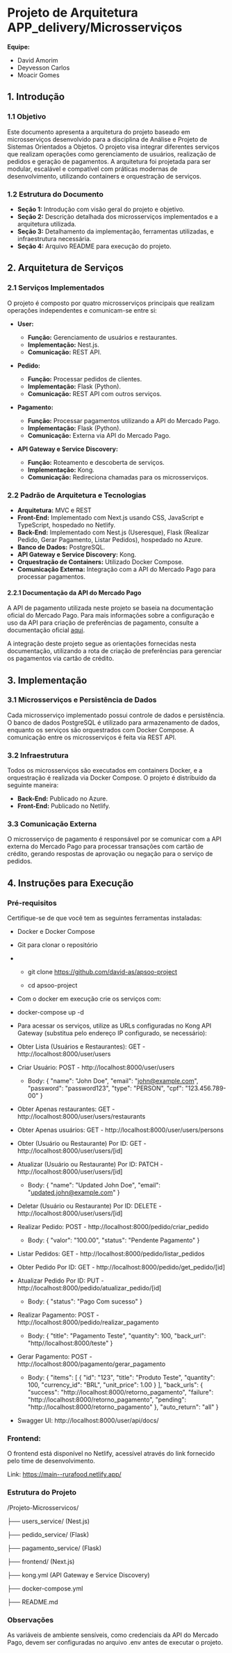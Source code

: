 # Projeto de Arquitetura APP_delivery/Microsserviços

**Equipe:**  
- David Amorim
- Deyvesson Carlos
- Moacir Gomes    

## 1. Introdução

### 1.1 Objetivo
Este documento apresenta a arquitetura do projeto baseado em microsserviços desenvolvido para a disciplina de Análise e Projeto de Sistemas Orientados a Objetos. O projeto visa integrar diferentes serviços que realizam operações como gerenciamento de usuários, realização de pedidos e geração de pagamentos. A arquitetura foi projetada para ser modular, escalável e compatível com práticas modernas de desenvolvimento, utilizando containers e orquestração de serviços.

### 1.2 Estrutura do Documento
- **Seção 1:** Introdução com visão geral do projeto e objetivo.
- **Seção 2:** Descrição detalhada dos microsserviços implementados e a arquitetura utilizada.
- **Seção 3:** Detalhamento da implementação, ferramentas utilizadas, e infraestrutura necessária.
- **Seção 4:** Arquivo README para execução do projeto.

## 2. Arquitetura de Serviços

### 2.1 Serviços Implementados
O projeto é composto por quatro microsserviços principais que realizam operações independentes e comunicam-se entre si:

- **User:**
  - **Função:** Gerenciamento de usuários e restaurantes.
  - **Implementação:** Nest.js.
  - **Comunicação:** REST API.
  
- **Pedido:**
  - **Função:** Processar pedidos de clientes.
  - **Implementação:** Flask (Python).
  - **Comunicação:** REST API com outros serviços.
  
- **Pagamento:**
  - **Função:** Processar pagamentos utilizando a API do Mercado Pago.
  - **Implementação:** Flask (Python).
  - **Comunicação:** Externa via API do Mercado Pago.
  
- **API Gateway e Service Discovery:**
  - **Função:** Roteamento e descoberta de serviços.
  - **Implementação:** Kong.
  - **Comunicação:** Redireciona chamadas para os microsserviços.

### 2.2 Padrão de Arquitetura e Tecnologias
- **Arquitetura:** MVC e REST
- **Front-End:** Implementado com Next.js usando CSS, JavaScript e TypeScript, hospedado no Netlify.
- **Back-End:** Implementado com Nest.js (Useresque), Flask (Realizar Pedido, Gerar Pagamento, Listar Pedidos), hospedado no Azure.
- **Banco de Dados:** PostgreSQL.
- **API Gateway e Service Discovery:** Kong.
- **Orquestração de Containers:** Utilizado Docker Compose.
- **Comunicação Externa:** Integração com a API do Mercado Pago para processar pagamentos.

#### 2.2.1 Documentação da API do Mercado Pago
A API de pagamento utilizada neste projeto se baseia na documentação oficial do Mercado Pago. Para mais informações sobre a configuração e uso da API para criação de preferências de pagamento, consulte a documentação oficial [aqui](https://www.mercadopago.com.br/developers/pt/reference/preferences/_checkout_preferences/post).

A integração deste projeto segue as orientações fornecidas nesta documentação, utilizando a rota de criação de preferências para gerenciar os pagamentos via cartão de crédito.

## 3. Implementação

### 3.1 Microsserviços e Persistência de Dados
Cada microsserviço implementado possui controle de dados e persistência. O banco de dados PostgreSQL é utilizado para armazenamento de dados, enquanto os serviços são orquestrados com Docker Compose. A comunicação entre os microsserviços é feita via REST API.

### 3.2 Infraestrutura
Todos os microsserviços são executados em containers Docker, e a orquestração é realizada via Docker Compose. O projeto é distribuído da seguinte maneira:

- **Back-End:** Publicado no Azure.
- **Front-End:** Publicado no Netlify.

### 3.3 Comunicação Externa
O microsserviço de pagamento é responsável por se comunicar com a API externa do Mercado Pago para processar transações com cartão de crédito, gerando respostas de aprovação ou negação para o serviço de pedidos.

## 4. Instruções para Execução

### Pré-requisitos
Certifique-se de que você tem as seguintes ferramentas instaladas:
- Docker e Docker Compose
- Git para clonar o repositório
- 
   - git clone https://github.com/david-as/apsoo-project

  -  cd apsoo-project

- Com o docker em execução crie os serviços com:

- docker-compose up -d

- Para acessar os serviços, utilize as URLs configuradas no Kong API Gateway (substitua <localhost> pelo endereço IP configurado, se necessário):

- Obter Lista (Usuários e Restaurantes): GET - http://localhost:8000/user/users
- Criar Usuário: POST - http://localhost:8000/user/users
  - Body: {
    "name": "John Doe",
    "email": "john@example.com",
    "password": "password123",
    "type": "PERSON",
    "cpf": "123.456.789-00"
  }
- Obter Apenas restaurantes: GET - http://localhost:8000/user/users/restaurants
- Obter Apenas usuários: GET - http://localhost:8000/user/users/persons
- Obter (Usuário ou Restaurante) Por ID: GET - http://localhost:8000/user/users/[id]
- Atualizar (Usuário ou Restaurante) Por ID: PATCH - http://localhost:8000/user/users/[id]
  - Body: {
    "name": "Updated John Doe",
    "email": "updated.john@example.com"
  }
- Deletar (Usuário ou Restaurante) Por ID: DELETE - http://localhost:8000/user/users/[id]
- Realizar Pedido: POST - http://localhost:8000/pedido/criar_pedido
  - Body: {
    "valor": "100.00",
    "status": "Pendente Pagamento"
  }
- Listar Pedidos: GET - http://localhost:8000/pedido/listar_pedidos
- Obter Pedido Por ID: GET - http://localhost:8000/pedido/get_pedido/[id]
- Atualizar Pedido Por ID: PUT - http://localhost:8000/pedido/atualizar_pedido/[id]
  - Body: {
    "status": "Pago Com sucesso"
  }
- Realizar Pagamento: POST - http://localhost:8000/pedido/realizar_pagamento
  - Body: {
    "title": "Pagamento Teste",
    "quantity": 100,
    "back_url": "http//localhost:8000/teste"
  }
- Gerar Pagamento: POST - http://localhost:8000/pagamento/gerar_pagamento
  - Body: {
    "items": [
        {
            "id": "123",
            "title": "Produto Teste",
            "quantity": 100,
            "currency_id": "BRL",
            "unit_price": 1.00
        }
    ],
    "back_urls": {
        "success": "http://localhost:8000/retorno_pagamento",
        "failure": "http://localhost:8000/retorno_pagamento",
        "pending": "http://localhost:8000/retorno_pagamento"
    },
    "auto_return": "all"
}
- Swagger UI: http://localhost:8000/user/api/docs/

### Frontend:
O frontend está disponível no Netlify, acessível através do link fornecido pelo time de desenvolvimento.

Link: https://main--rurafood.netlify.app/

### Estrutura do Projeto

/Projeto-Microsservicos/


├── users_service/ (Nest.js)

├── pedido_service/ (Flask)

├── pagamento_service/ (Flask)

├── frontend/ (Next.js)

├── kong.yml (API Gateway e Service Discovery)

├── docker-compose.yml

├── README.md


### Observações
As variáveis de ambiente sensíveis, como credenciais da API do Mercado Pago, devem ser configuradas no arquivo .env antes de executar o projeto.







